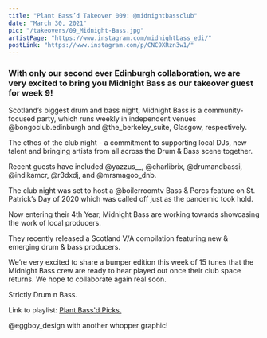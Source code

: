 ```yaml
---
title: "Plant Bass’d Takeover 009: @midnightbassclub"
date: "March 30, 2021"
pic: "/takeovers/09_Midnight-Bass.jpg"
artistPage: "https://www.instagram.com/midnightbass_edi/"
postLink: "https://www.instagram.com/p/CNC9XRzn3w1/"
---
```


### With only our second ever Edinburgh collaboration, we are very excited to bring you Midnight Bass as our takeover guest for week 9!

Scotland’s biggest drum and bass night, Midnight Bass is a community-focused party, which runs weekly in independent venues @bongoclub.edinburgh and @the_berkeley_suite, Glasgow, respectively.

The ethos of the club night - a commitment to supporting local DJs, new talent and bringing artists from all across the Drum & Bass scene together.

Recent guests have included @yazzus\_\_, @charlibrix, @drumandbassi, @indikamcr, @r3dxdj, and @mrsmagoo_dnb.

The club night was set to host a @boilerroomtv Bass & Percs feature on St. Patrick’s Day of 2020 which was called off just as the pandemic took hold.

Now entering their 4th Year, Midnight Bass are working towards showcasing the work of local producers.

They recently released a Scotland V/A compilation featuring new & emerging drum & bass producers.

We’re very excited to share a bumper edition this week of 15 tunes that the Midnight Bass crew are ready to hear played out once their club space returns.
We hope to collaborate again real soon.

Strictly Drum n Bass.

Link to playlist: <a role="button" class="btn btn-dark" href="https://open.spotify.com/playlist/5skAgzUfGmZLwrOPNLnGVf">Plant Bass'd Picks.</a>

@eggboy_design with another whopper graphic!
